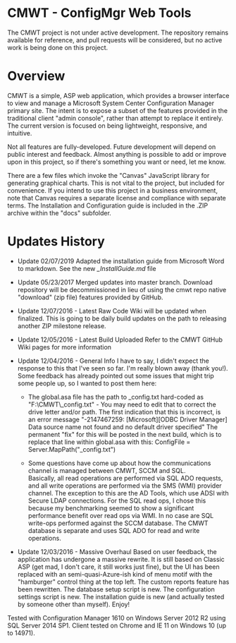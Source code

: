 # CMWT - ConfigMgr Web Tools

The CMWT project is not under active development.
The repository remains available for reference, and pull requests will be considered, but no active work is being done on this project.

# Overview

CMWT is a simple, ASP web application, which provides a browser interface to view and manage a Microsoft System Center Configuration Manager primary site.  The intent is to expose a subset of the features provided in the traditional client "admin console", rather than attempt to replace it entirely.  The current version is focused on being lightweight, responsive, and intuitive.  

Not all features are fully-developed.  Future development will depend on public interest and feedback.  Almost anything is possible to add or improve upon in this project, so if there's something you want or need, let me know.

There are a few files which invoke the "Canvas" JavaScript library for generating graphical charts.  This is not vital to the project, but included for convenience.  If you intend to use this project in a business environment, note that Canvas requires a separate license and compliance with separate terms.  The Installation and Configuration guide is included in the .ZIP archive within the "docs" subfolder.

# Updates History

* Update 02/07/2019
Adapted the installation guide from Microsoft Word to markdown.  See the new *_InstallGuide.md* file

* Update 05/23/2017
Merged updates into master branch.  Download repository will be decommissioned in lieu of using the cmwt repo native "download" (zip file) features provided by GitHub.

* Update 12/07/2016 - Latest Raw Code
Wiki will be updated when finalized.  This is going to be daily build updates on the path to releasing another ZIP milestone release.

* Update 12/05/2016 - Latest Build Uploaded
  Refer to the CMWT GitHub Wiki pages for more information

* Update 12/04/2016 - General Info
  I have to say, I didn't expect the response to this that I've seen so far.  I'm really blown away (thank you!).  Some feedback has already pointed out some issues that might trip some people up, so I wanted to post them here:

  * The global.asa file has the path to _config.txt hard-coded as "F:\CMWT\\_config.txt" - 
    You may need to edit that to correct the drive letter and/or path.  The first indication that this is incorrect, is an error message "-2147467259: [Microsoft][ODBC Driver Manager] Data source name not found and no default driver specified"  The permanent "fix" for this will be posted in the next build, which is to replace that line within global.asa with this: ConfigFile = Server.MapPath("_config.txt")

  * Some questions have come up about how the communications channel is managed between CMWT, SCCM and SQL.  
    Basically, all read operations are performed via SQL ADO requests, and all write operations are performed via the SMS (WMI) provider channel.  The exception to this are the AD Tools, which use ADSI with Secure LDAP connections.  For the SQL read ops, I chose this because my benchmarking seemed to show a significant performance benefit over read ops via WMI.  In no case are SQL write-ops performed against the SCCM database.  The CMWT database is separate and uses SQL ADO for read and write operations.

* Update 12/03/2016 - Massive Overhaul
  Based on user feedback, the application has undergone a massive rewrite.  It is still based on Classic ASP (get mad, I don't care, it still works just fine), but the UI has been replaced with an semi-quasi-Azure-ish kind of menu motif with the "hamburger" control thing at the top left.  The custom reports feature has been rewritten.  The database setup script is new.  The configuration settings script is new.  The installation guide is new (and actually tested by someone other than myself).  Enjoy!

Tested with Configuration Manager 1610 on Windows Server 2012 R2 using SQL Server 2014 SP1.  Client tested on Chrome and IE 11 on Windows 10 (up to 14971).
